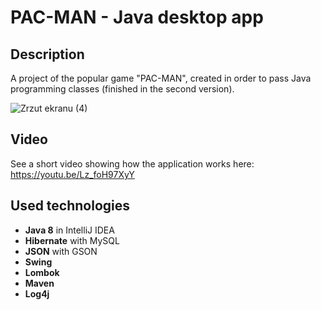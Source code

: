 # PAC-MAN - Java desktop app

## Description
A project of the popular game "PAC-MAN", created in order to pass Java programming classes (finished in the second version).

![Zrzut ekranu (4)](https://user-images.githubusercontent.com/59984158/88973607-a1958400-d2b7-11ea-95de-90400a6962e0.png)

## Video
See a short video showing how the application works here: https://youtu.be/Lz_foH97XyY

## Used technologies
- <b>Java 8</b> in IntelliJ IDEA
- <b>Hibernate</b> with MySQL
- <b>JSON</b> with GSON
- <b>Swing</b>
- <b>Lombok</b>
- <b>Maven</b>
- <b>Log4j</b>
